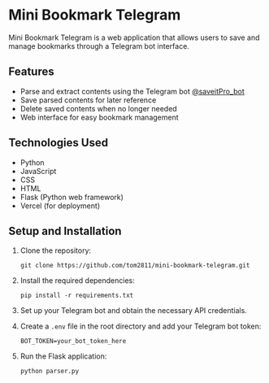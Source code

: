 # Mini Bookmark Telegram

Mini Bookmark Telegram is a web application that allows users to save and manage bookmarks through a Telegram bot interface.

## Features

- Parse and extract contents using the Telegram bot [@saveitPro_bot](https://t.me/saveitPro_bot)
- Save parsed contents for later reference
- Delete saved contents when no longer needed
- Web interface for easy bookmark management

## Technologies Used

- Python
- JavaScript
- CSS
- HTML
- Flask (Python web framework)
- Vercel (for deployment)

## Setup and Installation

1. Clone the repository:
   ```
   git clone https://github.com/tom2811/mini-bookmark-telegram.git
   ```

2. Install the required dependencies:
   ```
   pip install -r requirements.txt
   ```

3. Set up your Telegram bot and obtain the necessary API credentials.

4. Create a `.env` file in the root directory and add your Telegram bot token:
   ```
   BOT_TOKEN=your_bot_token_here
   ```

5. Run the Flask application:
   ```
   python parser.py
   ```